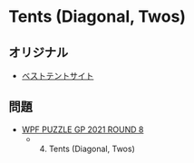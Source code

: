 # Tents (Diagonal, Twos)

## オリジナル
- [ベストテントサイト](tents.md)

## 問題
- [WPF PUZZLE GP 2021 ROUND 8](../questions/wpfpgp2021-8.md)
	- 4. Tents (Diagonal, Twos)
